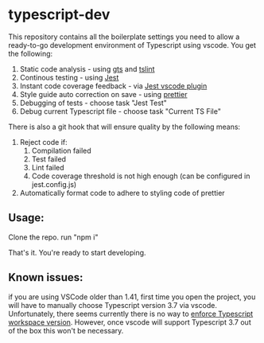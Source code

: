 # typescript-dev

This repository contains all the boilerplate settings you need to allow a ready-to-go development environment of Typescript using vscode. 
You get the following:
1. Static code analysis - using [gts](https://github.com/google/gts) and [tslint](https://marketplace.visualstudio.com/items?itemName=ms-vscode.vscode-typescript-tslint-plugin)
1. Continous testing - using [Jest](https://github.com/facebook/jest)
1. Instant code coverage feedback - via [Jest vscode plugin](https://marketplace.visualstudio.com/items?itemName=Orta.vscode-jest)
1. Style guide auto correction on save - using [prettier](https://marketplace.visualstudio.com/items?itemName=esbenp.prettier-vscode)
1. Debugging of tests - choose task "Jest Test"
1. Debug current Typescript file - choose task "Current TS File"

There is also a git hook that will ensure quality by the following means:
1. Reject code if:
    1. Compilation failed
    1. Test failed
    1. Lint failed
    1. Code coverage threshold is not high enough (can be configured in jest.config.js)
1. Automatically format code to adhere to styling code of prettier

## Usage:
Clone the repo. run "npm i"

That's it. You're ready to start developing.

## Known issues:
if you are using VSCode older than 1.41, first time you open the project, you will have to manually choose Typescript version 3.7 via vscode. 
Unfortunately, there seems currently there is no way to [enforce Typescript workspace version](https://github.com/microsoft/vscode/issues/65546).
However, once vscode will support Typescript 3.7 out of the box this won't be necessary.
